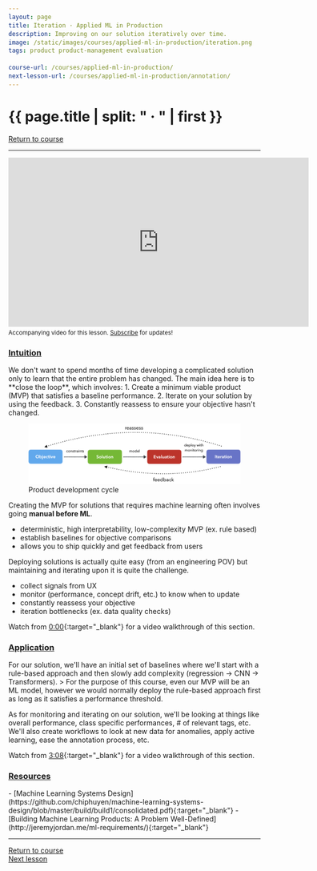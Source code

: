 ```yaml
---
layout: page
title: Iteration · Applied ML in Production
description: Improving on our solution iteratively over time.
image: /static/images/courses/applied-ml-in-production/iteration.png
tags: product product-management evaluation

course-url: /courses/applied-ml-in-production/
next-lesson-url: /courses/applied-ml-in-production/annotation/
---
```


<!-- Header -->
<div class="row">
  <div class="col-md-8 col-6 mr-auto">
    <h1 class="page-title">{{ page.title | split: " · " | first }}</h1>
  </div>
  <div class="col-md-4 col-6">
    <div class="btn-group float-right mb-0" role="group">
      <a href="{{ page.course-url }}" class="btn btn-sm btn-outline-secondary"><i
          class="fas fa-sm fa-arrow-left mr-1"></i>Return to course</a>
    </div>
  </div>
</div>
<hr class="mt-0">

<!-- Video -->
<div class="ai-center-all mt-2">
    <iframe width="600" height="337.5" src="https://www.youtube.com/embed/Bit1IUVWrkY?rel=0" frameborder="0"
    allow="accelerometer; autoplay; clipboard-write; encrypted-media; gyroscope; picture-in-picture"
    allowfullscreen></iframe>
</div>
<div class="ai-center-all mt-2">
  <small>Accompanying video for this lesson. <a href="https://www.youtube.com/madewithml?sub_confirmation=1" target="_blank">Subscribe</a> for updates!</small>
</div>


<h3><u>Intuition</u></h3>
We don't want to spend months of time developing a complicated solution only to learn that the entire problem has changed. The main idea here is to **close the loop**, which involves:
1. Create a minimum viable product (MVP) that satisfies a baseline performance.
2. Iterate on your solution by using the feedback.
3. Constantly reassess to ensure your objective hasn't changed.

<figure>
  <img src="/static/images/courses/applied-ml-in-production/development_cycle.png" width="700" alt="product development cycle">
  <figcaption>Product development cycle</figcaption>
</figure>

Creating the MVP for solutions that requires machine learning often involves going **manual before ML**.
- deterministic, high interpretability, low-complexity MVP (ex. rule based)
- establish baselines for objective comparisons
- allows you to ship quickly and get feedback from users

Deploying solutions is actually quite easy (from an engineering POV) but maintaining and iterating upon it is quite the challenge.
- collect signals from UX
- monitor (performance, concept drift, etc.) to know when to update
- constantly reassess your objective
- iteration bottlenecks (ex. data quality checks)

<i class="fab fa-youtube ai-color-youtube mr-1"></i> Watch from [0:00](https://www.youtube.com/watch?v=Bit1IUVWrkY&t=0s){:target="_blank"} for a video walkthrough of this section.

<h3><u>Application</u></h3>
For our solution, we'll have an initial set of baselines where we'll start with a rule-based approach and then slowly add complexity (regression &rarr; CNN &rarr; Transformers).
> For the purpose of this course, even our MVP will be an ML model, however we would normally deploy the rule-based approach first as long as it satisfies a performance threshold.

As for monitoring and iterating on our solution, we'll be looking at things like overall performance, class specific performances, # of relevant tags, etc. We'll also create workflows to look at new data for anomalies, apply active learning, ease the annotation process, etc.

<i class="fab fa-youtube ai-color-youtube mr-1"></i> Watch from [3:08](https://www.youtube.com/watch?v=Bit1IUVWrkY&t=188s){:target="_blank"} for a video walkthrough of this section.

<h3><u>Resources</u></h3>
- [Machine Learning Systems Design](https://github.com/chiphuyen/machine-learning-systems-design/blob/master/build/build1/consolidated.pdf){:target="_blank"}
- [Building Machine Learning Products: A Problem Well-Defined](http://jeremyjordan.me/ml-requirements/){:target="_blank"}

<!-- Footer -->
<hr>
<div class="row mb-4">
  <div class="col-6 mr-auto">
    <a href="{{ page.course-url }}" class="btn btn-sm btn-outline-secondary"><i class="fas fa-sm fa-arrow-left mr-1"></i>Return to course</a>
  </div>
  <div class="col-6">
    <div class="float-right">
      <a href="{{ page.next-lesson-url }}" class="btn btn-sm btn-outline-secondary"><i class="fas fa-sm fa-arrow-right mr-1"></i>Next lesson</a>
    </div>
  </div>
</div>